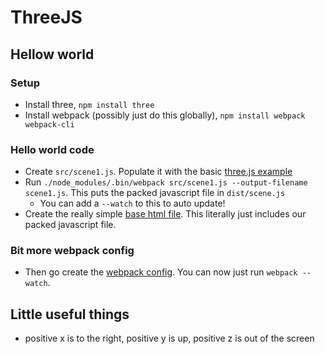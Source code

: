# ThreeJS

## Hellow world

### Setup

* Install three, `npm install three`
* Install webpack (possibly just do this globally), `npm install webpack webpack-cli`

### Hello world code

* Create `src/scene1.js`. Populate it with the basic [three.js example](https://threejs.org/docs/#manual/en/introduction/Creating-a-scene)
* Run `./node_modules/.bin/webpack src/scene1.js --output-filename scene1.js`. This puts the packed javascript file in `dist/scene.js`
    * You can add a `--watch` to this to auto update!
* Create the really simple [base html file](index.html). This literally just includes our packed javascript file.

### Bit more webpack config

* Then go create the [webpack config](./webpack.config.js). You can now just run `webpack --watch`.

## Little useful things

* positive x is to the right, positive y is up, positive z is out of the screen
